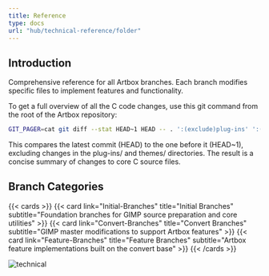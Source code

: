 ```yaml
---
title: Reference
type: docs
url: "hub/technical-reference/folder"
---
```


## Introduction

Comprehensive reference for all Artbox branches. Each branch modifies specific files to implement features and functionality.

To get a full overview of all the C code changes, use this git command from the root of the Artbox repository:

```sh
GIT_PAGER=cat git diff --stat HEAD~1 HEAD -- . ':(exclude)plug-ins' ':(exclude)themes'
```

This compares the latest commit (HEAD) to the one before it (HEAD~1), excluding changes in the plug-ins/ and themes/ directories. The result is a concise summary of changes to core C source files.

## Branch Categories

{{< cards >}}
  {{< card link="Initial-Branches" title="Initial Branches" subtitle="Foundation branches for GIMP source preparation and core utilities" >}}
  {{< card link="Convert-Branches" title="Convert Branches" subtitle="GIMP master modifications to support Artbox features" >}}
  {{< card link="Feature-Branches" title="Feature Branches" subtitle="Artbox feature implementations built on the convert base" >}}
{{< /cards >}}

![technical](/images/gallery/at_the_seaside_tlined_final.webp)
